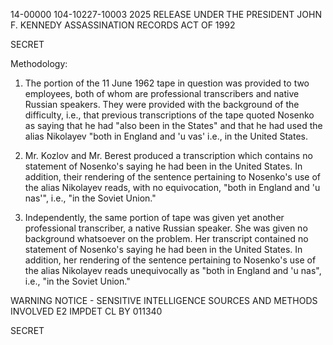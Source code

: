 14-00000
104-10227-10003
2025 RELEASE UNDER THE PRESIDENT JOHN F. KENNEDY ASSASSINATION RECORDS ACT OF 1992

SECRET

Methodology:

1.  The portion of the 11 June 1962 tape in question
    was provided to two employees, both of whom are professional
    transcribers and native Russian speakers. They were provided
    with the background of the difficulty, i.e., that previous
    transcriptions of the tape quoted Nosenko as saying that
    he had "also been in the States" and that he had used the
    alias Nikolayev "both in England and 'u vas' i.e., in the
    United States.

2. Mr. Kozlov and Mr. Berest produced a transcription
   which contains no statement of Nosenko's saying he had been
   in the United States. In addition, their rendering of the
   sentence pertaining to Nosenko's use of the alias Nikolayev
   reads, with no equivocation, "both in England and 'u nas'",
   i.e., "in the Soviet Union."

3.  Independently, the same portion of tape was given
    yet another professional transcriber, a native Russian
    speaker. She was given no background whatsoever on the
    problem. Her transcript contained no statement of Nosenko's
    saying he had been in the United States. In addition, her
    rendering of the sentence pertaining to Nosenko's use of
    the alias Nikolayev reads unequivocally as "both in England
    and 'u nas", i.e., "in the Soviet Union."

WARNING NOTICE - SENSITIVE INTELLIGENCE SOURCES AND METHODS
INVOLVED E2 IMPDET CL BY 011340

SECRET
